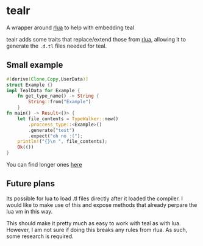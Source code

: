 # tealr
A wrapper around [rlua](https://crates.io/crates/rlua) to help with embedding teal

tealr adds some traits that replace/extend those from [rlua](https://crates.io/crates/rlua), allowing it to generate the `.d.tl` files needed for teal.

## Small example
```rust
#[derive(Clone,Copy,UserData)]
struct Example {}
impl TealData for Example {
    fn get_type_name() -> String {
        String::from("Example")
    }
fn main() -> Result<()> {
    let file_contents = TypeWalker::new() 
        .proccess_type::<Example>()
        .generate("test")
        .expect("oh no :(");
    println!("{}\n ", file_contents);
    Ok(())
}
```
You can find longer ones [here](https://github.com/lenscas/tealr/tree/master/tealr/examples)

## Future plans
Its possible for lua to load .tl files directly after it loaded the compiler. I would like to make use of this and expose methods that already perpare the lua vm in this way.

This should make it pretty much as easy to work with teal as with lua. However, I am not sure if doing this breaks any rules from rlua. As such, some research is required.